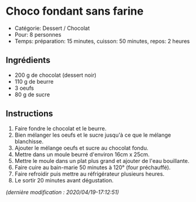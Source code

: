 # Choco fondant sans farine

* Catégorie: Dessert / Chocolat
* Pour: 8 personnes
* Temps: préparation: 15 minutes, cuisson: 50 minutes, repos: 2 heures

## Ingrédients
* 200 g de chocolat (dessert noir)
* 110 g de beurre
* 3 oeufs
* 80 g de sucre

## Instructions
1. Faire fondre le chocolat et le beurre.
1. Bien mélanger les oeufs et le sucre jusqu'à ce que le mélange blanchisse.
1. Ajouter le mélange oeufs et sucre au chocolat fondu.
1. Mettre dans un moule beurré d'environ 16cm x 25cm.
1. Mettre le moule dans un plat plus grand et ajouter de l'eau bouillante.
1. Faire cuire au bain-marie 50 minutes à 120° (four préchauffé).
1. Faire refroidir puis mettre au réfrigérateur plusieurs heures.
1. Le sortir 20 minutes avant dégustation.

_(dernière modification : 2020/04/19-17:12:51)_
